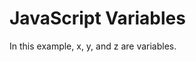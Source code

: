 <!DOCTYPE html>
<html>
<body>
<h1>JavaScript Variables</h1>
<p>In this example, x, y, and z are variables.</p>
<p id="demo"></p>
<script>
var x = 5;
var y = 6;
var z = 3;
var v=x+y+z
document.getElementById("demo").innerHTML =
"The value of v is: " + v;
</script>
</body>
</html>
